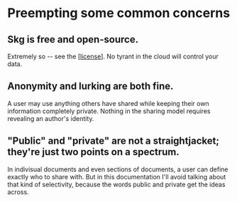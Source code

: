 # Preempting some common concerns

## Skg is free and open-source.
Extremely so -- see the [[license](../LICENSE.md)]. No tyrant in the cloud will control your data.

## Anonymity and lurking are both fine.
A user may use anything others have shared while keeping their own information completely private. Nothing in the sharing model requires revealing an author's identity.

## "Public" and "private" are not a straightjacket; they're just two points on a spectrum.
In indivisual documents and even sections of documents, a user can define exactly who to share with. But in this documentation I'll avoid talking about that kind of selectivity, because the words public and private get the ideas across.
